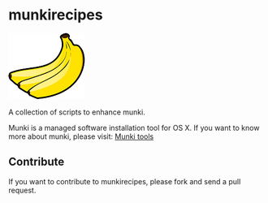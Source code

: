 munkirecipes
============

<img src="assets/monkey-25339_150.png">

A collection of scripts to enhance munki.

Munki is a managed software installation tool for OS X. If you want to know more about munki, please visit: [Munki tools](https://code.google.com/p/munki/)

Contribute
----------

If you want to contribute to munkirecipes, please fork and send a pull request.
